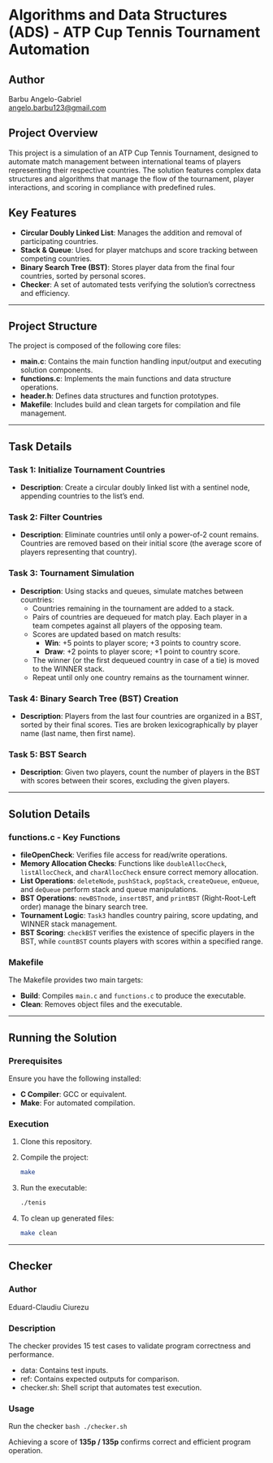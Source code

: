 # Algorithms and Data Structures (ADS) - ATP Cup Tennis Tournament Automation

## Author
Barbu Angelo-Gabriel  
[angelo.barbu123@gmail.com](mailto:angelo.barbu123@gmail.com)

## Project Overview

This project is a simulation of an ATP Cup Tennis Tournament, designed to automate match management between international teams of players representing their respective countries. The solution features complex data structures and algorithms that manage the flow of the tournament, player interactions, and scoring in compliance with predefined rules.

## Key Features
- **Circular Doubly Linked List**: Manages the addition and removal of participating countries.
- **Stack & Queue**: Used for player matchups and score tracking between competing countries.
- **Binary Search Tree (BST)**: Stores player data from the final four countries, sorted by personal scores.
- **Checker**: A set of automated tests verifying the solution’s correctness and efficiency.

---

## Project Structure

The project is composed of the following core files:

- **main.c**: Contains the main function handling input/output and executing solution components.
- **functions.c**: Implements the main functions and data structure operations.
- **header.h**: Defines data structures and function prototypes.
- **Makefile**: Includes build and clean targets for compilation and file management.

---

## Task Details

### Task 1: Initialize Tournament Countries
- **Description**: Create a circular doubly linked list with a sentinel node, appending countries to the list’s end.
  
### Task 2: Filter Countries
- **Description**: Eliminate countries until only a power-of-2 count remains. Countries are removed based on their initial score (the average score of players representing that country).

### Task 3: Tournament Simulation
- **Description**: Using stacks and queues, simulate matches between countries:
  - Countries remaining in the tournament are added to a stack.
  - Pairs of countries are dequeued for match play. Each player in a team competes against all players of the opposing team.
  - Scores are updated based on match results:
    - **Win**: +5 points to player score; +3 points to country score.
    - **Draw**: +2 points to player score; +1 point to country score.
  - The winner (or the first dequeued country in case of a tie) is moved to the WINNER stack.
  - Repeat until only one country remains as the tournament winner.

### Task 4: Binary Search Tree (BST) Creation
- **Description**: Players from the last four countries are organized in a BST, sorted by their final scores. Ties are broken lexicographically by player name (last name, then first name).

### Task 5: BST Search
- **Description**: Given two players, count the number of players in the BST with scores between their scores, excluding the given players.

---

## Solution Details

### functions.c - Key Functions
- **fileOpenCheck**: Verifies file access for read/write operations.
- **Memory Allocation Checks**: Functions like `doubleAllocCheck`, `listAllocCheck`, and `charAllocCheck` ensure correct memory allocation.
- **List Operations**: `deleteNode`, `pushStack`, `popStack`, `createQueue`, `enQueue`, and `deQueue` perform stack and queue manipulations.
- **BST Operations**: `newBSTnode`, `insertBST`, and `printBST` (Right-Root-Left order) manage the binary search tree.
- **Tournament Logic**: `Task3` handles country pairing, score updating, and WINNER stack management.
- **BST Scoring**: `checkBST` verifies the existence of specific players in the BST, while `countBST` counts players with scores within a specified range.

### Makefile
The Makefile provides two main targets:
- **Build**: Compiles `main.c` and `functions.c` to produce the executable.
- **Clean**: Removes object files and the executable.

---

## Running the Solution

### Prerequisites
Ensure you have the following installed:
- **C Compiler**: GCC or equivalent.
- **Make**: For automated compilation.

### Execution
1. Clone this repository.

2. Compile the project:
   ```bash
   make
   ```

3. Run the executable:
    ```bash
    ./tenis
    ```

4. To clean up generated files:
    ```bash
    make clean
    ```

---

## Checker

### Author
Eduard-Claudiu Ciurezu

### Description
The checker provides 15 test cases to validate program correctness and performance.
- data: Contains test inputs.
- ref: Contains expected outputs for comparison.
- checker.sh: Shell script that automates test execution.

### Usage
Run the checker
    ```bash
    ./checker.sh
    ```

Achieving a score of **135p / 135p** confirms correct and efficient program operation.
